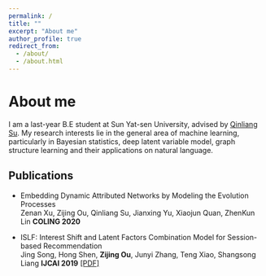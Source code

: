 ```yaml
---
permalink: /
title: ""
excerpt: "About me"
author_profile: true
redirect_from: 
  - /about/
  - /about.html
---
```


About me
======
I am a last-year B.E student at Sun Yat-sen University, advised by [Qinliang Su](http://sdcs.sysu.edu.cn/content/3796). My research interests lie in the general area of machine learning, particularly in Bayesian statistics, deep latent variable model, graph structure learning and their applications on natural language.

Publications
------
- Embedding Dynamic Attributed Networks by Modeling the Evolution Processes <br>
 Zenan Xu, Zijing Ou, Qinliang Su, Jianxing Yu, Xiaojun Quan, ZhenKun Lin <b>COLING 2020</b>

- ISLF: Interest Shift and Latent Factors Combination Model for Session-based Recommendation <br>
 Jing Song, Hong Shen, <b>Zijing Ou</b>, Junyi Zhang, Teng Xiao, Shangsong Liang <b>IJCAI 2019</b> <a href="https://www.ijcai.org/Proceedings/2019/0799.pdf">[PDF]</a>



